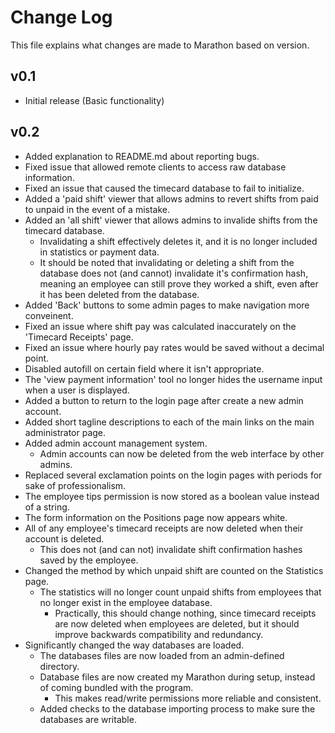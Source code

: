 # Change Log
This file explains what changes are made to Marathon based on version.


## v0.1

- Initial release (Basic functionality)


## v0.2

- Added explanation to README.md about reporting bugs.
- Fixed issue that allowed remote clients to access raw database information.
- Fixed an issue that caused the timecard database to fail to initialize.
- Added a 'paid shift' viewer that allows admins to revert shifts from paid to unpaid in the event of a mistake.
- Added an 'all shift' viewer that allows admins to invalide shifts from the timecard database.
    - Invalidating a shift effectively deletes it, and it is no longer included in statistics or payment data.
    - It should be noted that invalidating or deleting a shift from the database does not (and cannot) invalidate it's confirmation hash, meaning an employee can still prove they worked a shift, even after it has been deleted from the database.
- Added 'Back' buttons to some admin pages to make navigation more conveinent.
- Fixed an issue where shift pay was calculated inaccurately on the 'Timecard Receipts' page.
- Fixed an issue where hourly pay rates would be saved without a decimal point.
- Disabled autofill on certain field where it isn't appropriate.
- The 'view payment information' tool no longer hides the username input when a user is displayed.
- Added a button to return to the login page after create a new admin account.
- Added short tagline descriptions to each of the main links on the main administrator page.
- Added admin account management system.
    - Admin accounts can now be deleted from the web interface by other admins.
- Replaced several exclamation points on the login pages with periods for sake of professionalism.
- The employee tips permission is now stored as a boolean value instead of a string.
- The form information on the Positions page now appears white.
- All of any employee's timecard receipts are now deleted when their account is deleted.
    - This does not (and can not) invalidate shift confirmation hashes saved by the employee.
- Changed the method by which unpaid shift are counted on the Statistics page.
    - The statistics will no longer count unpaid shifts from employees that no longer exist in the employee database.
        - Practically, this should change nothing, since timecard receipts are now deleted when employees are deleted, but it should improve backwards compatibility and redundancy.
- Significantly changed the way databases are loaded.
    - The databases files are now loaded from an admin-defined directory.
    - Database files are now created my Marathon during setup, instead of coming bundled with the program.
        - This makes read/write permissions more reliable and consistent.
    - Added checks to the database importing process to make sure the databases are writable.
